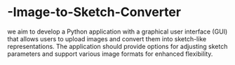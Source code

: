 # -Image-to-Sketch-Converter
we aim to develop a Python application with a graphical user interface (GUI) that allows users to upload images and convert them into sketch-like representations. The application should provide options for adjusting sketch parameters and support various image formats for enhanced flexibility.
